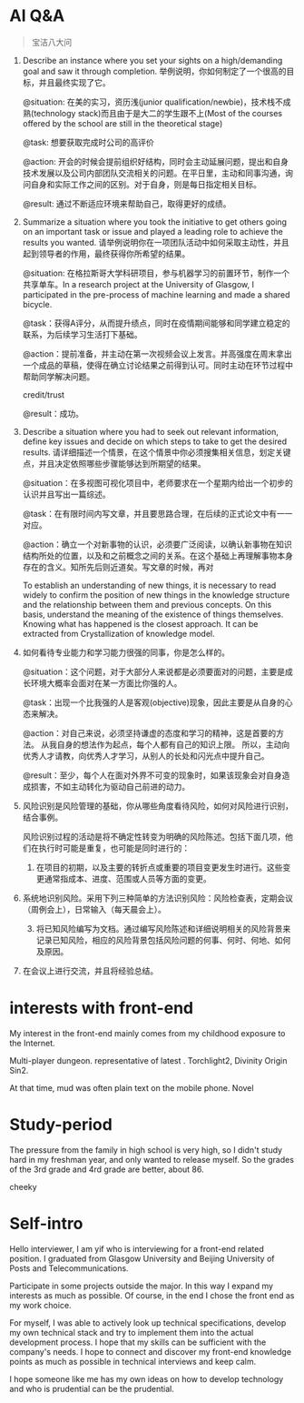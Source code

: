 # AI Q&A

> 宝洁八大问

1. Describe an instance where you set your sights on a high/demanding goal and saw it through completion.
    举例说明，你如何制定了一个很高的目标，并且最终实现了它。 

    @situation: 在美的实习，资历浅(junior qualification/newbie)，技术栈不成熟(technology stack)而且由于是大二的学生跟不上(Most of the courses offered by the school are still in the theoretical stage)

    @task: 想要获取完成时公司的高评价

    @action: 开会的时候会提前组织好结构，同时会主动延展问题，提出和自身技术发展以及公司内部团队交流相关的问题。在平日里，主动和同事沟通，询问自身和实际工作之间的区别。对于自身，则是每日指定相关目标。

    @result: 通过不断适应环境来帮助自己，取得更好的成绩。

2.  Summarize a situation where you took the initiative to get others going on an important task or issue and played a leading role to achieve the results you wanted.
    请举例说明你在一项团队活动中如何采取主动性，并且起到领导者的作用，最终获得你所希望的结果。 

    @situation: 在格拉斯哥大学科研项目，参与机器学习的前置环节，制作一个共享单车。In a research project at the University of Glasgow, I participated in the pre-process of machine learning and made a shared bicycle.

    @task：获得A评分，从而提升绩点，同时在疫情期间能够和同学建立稳定的联系，为后续学习生活打下基础。

    @action：提前准备，并主动在第一次视频会议上发言。并高强度在周末拿出一个成品的草稿，使得在确立讨论结果之前得到认可。同时主动在环节过程中帮助同学解决问题。

    credit/trust

    @result：成功。
    
3.  Describe a situation where you had to seek out relevant information, define key issues and decide on which steps to take to get the desired results.
    请详细描述一个情景，在这个情景中你必须搜集相关信息，划定关键点，并且决定依照哪些步骤能够达到所期望的结果。 

    @situation：在多视图可视化项目中，老师要求在一个星期内给出一个初步的认识并且写出一篇综述。

    @task：在有限时间内写文章，并且要思路合理，在后续的正式论文中有一一对应。

    @action：确立一个对新事物的认识，必须要广泛阅读，以确认新事物在知识结构所处的位置，以及和之前概念之间的关系。在这个基础上再理解事物本身存在的含义。知所先后则近道矣。写文章的时候，再对
    
    To establish an understanding of new things, it is necessary to read widely to confirm the position of new things in the knowledge structure and the relationship between them and previous concepts. On this basis, understand the meaning of the existence of things themselves. Knowing what has happened is the closest approach. It can be extracted from Crystallization of knowledge model.
    
4. 如何看待专业能力和学习能力很强的同事，你是怎么样的。

    @situation：这个问题，对于大部分人来说都是必须要面对的问题，主要是成长环境大概率会面对在某一方面比你强的人。

    @task：出现一个比我强的人是客观(objective)现象，因此主要是从自身的心态来解决。

    @action：对自己来说，必须坚持谦虚的态度和学习的精神，这是首要的方法。 从我自身的想法作为起点，每个人都有自己的知识上限。 所以，主动向优秀人才请教，向优秀人才学习，从别人的长处和闪光点中提升自己。 

    @result：至少，每个人在面对外界不可变的现象时，如果该现象会对自身造成损害，不如主动转化为驱动自己前进的动力。

5. 风险识别是风险管理的基础，你从哪些角度看待风险，如何对风险进行识别，结合事例。

     风险识别过程的活动是将不确定性转变为明确的风险陈述。包括下面几项，他们在执行时可能是重复，也可能是同时进行的： 　

    1. 在项目的初期，以及主要的转折点或重要的项目变更发生时进行。这些变更通常指成本、进度、范围或人员等方面的变更。 
2. 系统地识别风险。采用下列三种简单的方法识别风险：风险检查表，定期会议（周例会上），日常输入（每天晨会上）。 　
    
    3. 将已知风险编写为文档。通过编写风险陈述和详细说明相关的风险背景来记录已知风险，相应的风险背景包括风险问题的何事、何时、何地、如何及原因。 
4. 在会议上进行交流，并且将经验总结。
   

# interests with front-end

My interest in the front-end mainly comes from my childhood exposure to the Internet.

Multi-player dungeon. representative of latest . Torchlight2, Divinity Origin Sin2.

At that time, mud was often plain text on the mobile phone. Novel

# Study-period

The pressure from the family in high school is very high, so I didn't study hard in my freshman year, and only wanted to release myself. So the grades of the 3rd grade and 4rd grade are better, about 86.

cheeky

# Self-intro

Hello interviewer, I am yif who is interviewing for a front-end related position. I graduated from Glasgow University and Beijing University of Posts and Telecommunications.

Participate in some projects outside the major. In this way I expand my interests as much as possible. Of course, in the end I chose the front end as my work choice.

For myself, I was able to actively look up technical specifications, develop my own technical stack and try to implement them into the actual development process. I hope that my skills can be sufficient with the company's needs. I hope to connect and discover my front-end knowledge points as much as possible in technical interviews and keep calm.

I hope someone like me has my own ideas on how to develop technology and who is prudential can be the prudential.